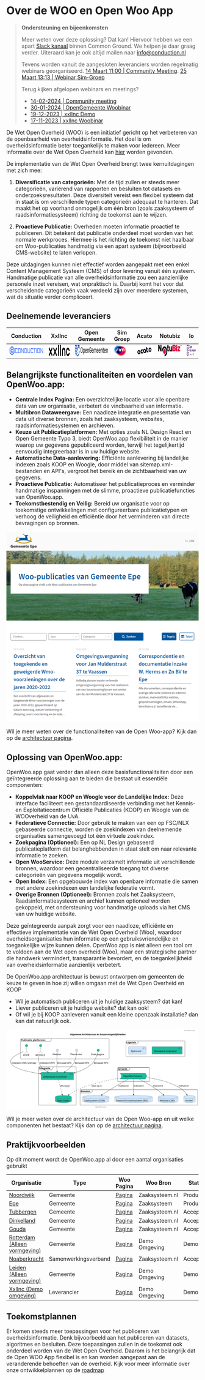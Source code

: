 # Over de WOO en Open Woo App

> **Ondersteuning en bijeenkomsten**
>
> 
> Meer weten over deze oplossing? Dat kan! Hiervoor hebben we een apart [Slack kanaal](https://samenorganiseren.slack.com/archives/C067Q3UE9F0) binnen Common Ground. We helpen je daar graag verder. Uiteraard kan je ook altijd mailen naar [info@conduction.nl](mailto:info@conduction.nl)
>
> Tevens worden vanuit de aangesloten leveranciers worden regelmatig webinars georganiseerd. 
> [14 Maart 11:00 | Community Meeting](https://www.linkedin.com/events/openwoo-appcommunitymeetingmaar7164180127860383744/comments/). 
> [25 Maart 13:13 | Webinar Sim-Groep](https://www.simgroep.nl/toekomstbestendige-woo-oplossing)
> 
> Terug kijken afgelopen webinars en meetings?
>
> - [14-02-2024 | Community meeting](https://www.youtube.com/watch?v=ri5U8x-lsxo)
> - [30-01-2024 | OpenGemeente Woobinar](https://vimeo.com/909134953)
> - [19-12-2023 | xxllnc Demo ](https://www.youtube.com/watch?v=_FGpUYH1yd0)
> - [17-11-2023 | xxllnc Woobinar ](https://www.youtube.com/watch?v=NCnLDEoPh5A)

De Wet Open Overheid (WOO) is een initiatief gericht op het verbeteren van de openbaarheid van overheidsinformatie. Het doel is om overheidsinformatie beter toegankelijk te maken voor iedereen. Meer informatie over de Wet Open Overheid kan [hier](https://www.open-overheid.nl/themas/wet-open-overheid/) worden gevonden.

De implementatie van de Wet Open Overheid brengt twee kernuitdagingen met zich mee:

1. **Diversificatie van categorieën:**
   Met de tijd zullen er steeds meer categorieën, variërend van rapporten en besluiten tot datasets en onderzoeksresultaten. Deze diversiteit vereist een flexibel systeem dat in staat is om verschillende typen categorieën adequaat te hanteren. Dat maakt het op voorhand onmogelijk om één bron (zoals zaaksysteem of raadsinformatiesysteem) richting de toekomst aan te wijzen.

2. **Proactieve Publicatie:**
   Overheden moeten informatie proactief te publiceren. Dit betekent dat publicatie onderdeel moet worden van het normale werkproces. Hiermee is het richting de toekomst niet haalbaar om Woo-publicaties handmatig via een apart systeem (bijvoorbeeld CMS-website) te laten verlopen.

Deze uitdagingen kunnen niet effectief worden aangepakt met een enkel Content Management Systeem (CMS) of door levering vanuit één systeem. Handmatige publicatie van alle overheidsinformatie zou een aanzienlijke personele inzet vereisen, wat onpraktisch is. Daarbij komt het voor dat verscheidende categorieën vaak verdeeld zijn over meerdere systemen, wat de situatie verder compliceert.

## Deelnemende leveranciers

| Conduction                                                                              | Xxllnc                                                                           | Open Gemeente                                                                                     | Sim Groep                                                                      | Acato                                                                          | Notubiz | Io |
|-----------------------------------------------------------------------------------------|----------------------------------------------------------------------------------|---------------------------------------------------------------------------------------------------|--------------------------------------------------------------------------------|--------------------------------------------------------------------------------|--------------------------------------------------------------------------------|--------------------------------------------------------------------------------|
| [<img src="https://raw.githubusercontent.com/ConductionNL/woo-website-template/main//docs/logos/conduction_svg.svg" height="30" />](https://www.conduction.nl/) | [<img src="https://raw.githubusercontent.com/ConductionNL/woo-website-template/main//docs/logos/xxllnc_orgineel.svg" height="30" />](https://xxllnc.nl/) | [<img src="https://raw.githubusercontent.com/ConductionNL/woo-website-template/main//docs/logos/opengemeente_orgineel.svg" height="30" />](https://www.opengemeenten.nl/) | [<img src="https://raw.githubusercontent.com/ConductionNL/woo-website-template/main//docs/logos/sim_svg.svg" height="30" />](https://www.simgroep.nl/) | [<img src="https://raw.githubusercontent.com/ConductionNL/woo-website-template/main//docs/logos/acato_orgineel.svg" height="30" />](https://acato.nl/) | [<img src="https://raw.githubusercontent.com/ConductionNL/woo-website-template/main//docs/logos/notubiz_svg.svg" height="30" />](https://www.notubiz.nl/)| [<img src="https://raw.githubusercontent.com/ConductionNL/woo-website-template/main//docs/logos/io_orgineel.svg" height="30" />](https://www.drupalvoorgemeenten.nl/)|

## Belangrijkste functionaliteiten en voordelen van OpenWoo.app:
- **Centrale Index Pagina:** Een overzichtelijke locatie voor alle openbare data van uw organisatie, verbetert de vindbaarheid van informatie.
- **Multibron Dataweergave:** Een naadloze integratie en presentatie van data uit diverse bronnen, zoals het zaaksysteem, websites, raadsinformatiesystemen en archieven.
- **Keuze uit Publicatieplatformen:** Met opties zoals NL Design React en Open Gemeente Typo 3, biedt OpenWoo.app flexibiliteit in de manier waarop uw gegevens gepubliceerd worden, terwijl het tegelijkertijd eenvoudig integreerbaar is in uw huidige website.
- **Automatische Data-aanlevering:** Efficiënte aanlevering bij landelijke indexen zoals KOOP en Woogle, door middel van sitemap.xml-bestanden en API's, vergroot het bereik en de zichtbaarheid van uw gegevens.
- **Proactieve Publicatie:** Automatiseer het publicatieproces en verminder handmatige inspanningen met de slimme, proactieve publicatiefuncties van OpenWoo.app.
- **Toekomstbestendig en Veilig:** Bereid uw organisatie voor op toekomstige ontwikkelingen met configureerbare publicatietypen en verhoog de veiligheid en efficiëntie door het verminderen van directe bevragingen op bronnen. 

![epe.png](https://raw.githubusercontent.com/ConductionNL/woo-website-template/main/docs/epe.png "Woo Website van de Gemeente Epe")

Wil je meer weten over de functionaliteiten van de Open Woo-app? Kijk dan op de [architectuur pagina](/docs/product/Features.md).

## Oplossing van OpenWoo.app:

OpenWoo.app gaat verder dan alleen deze basisfunctionaliteiten door een geïntegreerde oplossing aan te bieden die bestaat uit essentiële componenten:

- **Koppelvlak naar KOOP en Woogle voor de Landelijke Index:** Deze interface faciliteert een gestandaardiseerde verbinding met het Kennis- en Exploitatiecentrum Officiële Publicaties (KOOP) en Woogle van de WOOverheid van de UvA.
- **Federatieve Connectie:** Door gebruik te maken van een op FSC/NLX gebaseerde connectie, worden de zoekindexen van deelnemende organisaties samengevoegd tot één virtuele zoekindex.
- **Zoekpagina (Optioneel):** Een op NL Design gebaseerd publicatieplatform dat belanghebbenden in staat stelt om naar relevante informatie te zoeken.
- **Open WooService:** Deze module verzamelt informatie uit verschillende bronnen, waardoor een gecentraliseerde toegang tot diverse categorieën van gegevens mogelijk wordt.
- **Open Index:** Een opgebouwde index van openbare informatie die samen met andere zoekindexen een landelijke federatie vormt.
- **Overige Bronnen (Optioneel):** Bronnen zoals het Zaaksysteem, Raadsinformatiesysteem en archief kunnen optioneel worden gekoppeld, met ondersteuning voor handmatige uploads via het CMS van uw huidige website. 


Deze geïntegreerde aanpak zorgt voor een naadloze, efficiënte en effectieve implementatie van de Wet Open Overheid (Woo), waardoor overheidsorganisaties hun informatie op een gebruiksvriendelijke en toegankelijke wijze kunnen delen. OpenWoo.app is niet alleen een tool om te voldoen aan de Wet open overheid (Woo), maar een strategische partner die handwerk vermindert, transparantie bevordert, en de toegankelijkheid van overheidsinformatie aanzienlijk verbetert.

De OpenWoo.app architectuur is bewust ontworpen om gemeenten de keuze te geven in hoe zij willen omgaan met de Wet Open Overheid en KOOP
- Wil je automatisch publiceren uit je huidige zaaksysteem? dat kan!
- Liever publiceren uit je huidige website? dat kan ook!
- Of wil je bij KOOP aanleveren vanuit een kleine openzaak installatie? dan kan dat natuurlijk ook.

![Website Architectuur](https://raw.githubusercontent.com/ConductionNL/woo-website-template/main/docs/components.svg "Website Architectuur")

Wil je meer weten over de architectuur van de Open Woo-app en uit welke componenten het bestaat? Kijk dan op de [architectuur pagina](/docs/techniek/Architectuur.md).

## Praktijkvoorbeelden

Op dit moment wordt de OpenWoo.app al door een aantal organisaties gebruikt

| Organisatie | Type | Woo Pagina | Woo Bron | Status |
|-------------|------|------------|--------------|--------|
| [Noordwijk](https://www.noordwijk.nl/) | Gemeente |  [Pagina](open.noordwijk.nl) | Zaaksysteem.nl  | Productie |
| [Epe](https://www.epe.nl/) | Gemeente |[Pagina](https://open.epe.nl/) | Zaaksysteem | Productie  |
| [Tubbergen](https://www.tubbergen.nl/) | Gemeente |[Pagina](https://conductionnl.github.io/woo-website-tubbergen/) | Zaaksysteem.nl  | Acceptatie |
| [Dinkelland](https://www.dinkelland.nl/) | Gemeente |[Pagina](https://conductionnl.github.io/woo-website-dinkelland/) | Zaaksysteem.nl | Acceptatie |
| [Gouda](https://www.gouda.nl/) | Gemeente |[Pagina](https://conductionnl.github.io/woo-website-gouda/) | Zaaksysteem.nl | Acceptatie |
| [Rotterdam (Alleen vormgeving)](https://www.rotterdam.nl/) | Gemeente |[Pagina](https://conductionnl.github.io/woo-website-rotterdam/) | Demo Omgeving                   | Demo       |
| [Noaberkracht](https://www.dinkelland.nl/noaberkracht-dinkelland-tubbergen) | Samenwerkingsverband | [Pagina](https://conductionnl.github.io/woo-website-noaberkracht/) | Zaaksysteem.nl | Acceptatie |
| [Leiden (Alleen vormgeving)](https://gemeente.leiden.nl/) | Gemeente | [Pagina](https://conductionnl.github.io/woo-website-leiden/) | Demo Omgeving           | Demo       |
| [Xxllnc (Demo omgeving)](https://xxllnc.nl/) | Leverancier | [Pagina](https://conductionnl.github.io/woo-website-xxllnc/) | Demo Omgeving           | Demo       |

## Toekomstplannen

Er komen steeds meer toepassingen voor het publiceren van overheidsinformatie. Denk bijvoorbeeld aan het publiceren van datasets, algoritmes en besluiten. Deze toepassingen zullen in de toekomst ook onderdeel worden van de Wet Open Overheid. Daarom is het belangrijk dat de Open WOO App flexibel is en kan worden aangepast aan de veranderende behoeften van de overheid. Kijk voor meer informatie over onze ontwikkelplannen op de [roadmap](/docs/product/Roadmap.md)
